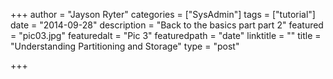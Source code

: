 +++
author = "Jayson Ryter"
categories = ["SysAdmin"]
tags = ["tutorial"]
date = "2014-09-28"
description = "Back to the basics part part 2"
featured = "pic03.jpg"
featuredalt = "Pic 3"
featuredpath = "date"
linktitle = ""
title = "Understanding Partitioning and Storage"
type = "post"

+++

